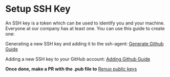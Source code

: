 # Setup SSH Key

An SSH key is a token which can be used to identify you and your machine. Everyone at our company has at least one. You can use this guide to create one:

Generating a new SSH key and adding it to the ssh-agent:
[Generate Github Guide](https://help.github.com/articles/generating-a-new-ssh-key-and-adding-it-to-the-ssh-agent/)

Adding a new SSH key to your GitHub account:
[Adding Github Guide](https://docs.github.com/en/authentication/connecting-to-github-with-ssh/adding-a-new-ssh-key-to-your-github-account)

**Once done, make a PR with the .pub file to** [Renuo public keys](https://github.com/renuo/ssh-public.renuo.ch)
